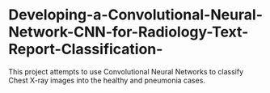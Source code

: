 # Developing-a-Convolutional-Neural-Network-CNN-for-Radiology-Text-Report-Classification-
This project attempts to use Convolutional Neural Networks to classify Chest X-ray images into the healthy and pneumonia cases.
